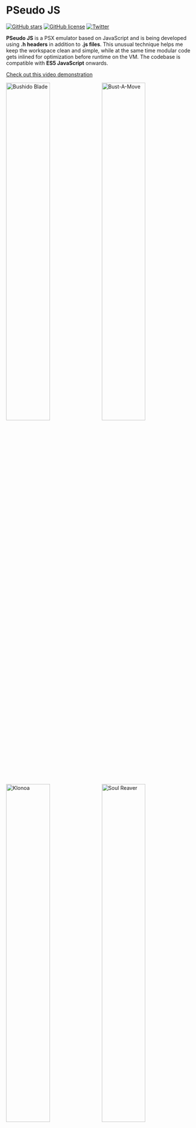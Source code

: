 <h1>PSeudo JS</h1>

[![GitHub stars](https://img.shields.io/github/stars/dkoluris/pseudo-js.svg?style=flat-square)](https://github.com/dkoluris/pseudo-js/stargazers) [![GitHub license](https://img.shields.io/github/license/dkoluris/pseudo-js.svg?style=flat-square)](https://github.com/dkoluris/pseudo-js/blob/master/LICENSE) [![Twitter](https://img.shields.io/twitter/url/https/github.com/dkoluris/pseudo-js.svg?style=social)](https://twitter.com/intent/tweet?text=Wow:&url=https%3A%2F%2Fgithub.com%2Fdkoluris%2Fpseudo-js)

**PSeudo JS** is a PSX emulator based on JavaScript and is being developed using **.h headers** in addition to **.js files**. This unusual technique helps me keep the workspace clean and simple, while at the same time modular code gets inlined for optimization before runtime on the VM. The codebase is compatible with **ES5 JavaScript** onwards.

<a href="https://www.youtube.com/watch?v=dGA6fzY5bmI">Check out this video demonstration</a>

<img alt="Bushido Blade" src="https://raw.githubusercontent.com/dkoluris/pseudo-js/master/res/bushido-blade.jpg" width="48.5%"/><img alt="Bust-A-Move" src="https://raw.githubusercontent.com/dkoluris/pseudo-js/master/res/bust-a-move.jpg" width="48.5%" align="right"/>

<img alt="Klonoa" src="https://raw.githubusercontent.com/dkoluris/pseudo-js/master/res/klonoa-1.jpg" width="48.5%"/><img alt="Soul Reaver" src="https://raw.githubusercontent.com/dkoluris/pseudo-js/master/res/soul-reaver-1.jpg" width="48.5%" align="right"/>

<h2>Live Build</h2>

https://naden.co/pseudo

<h2>Completion</h2>

Here's a list with the overall progress of the emulator, broken down in distinct parts.
* `95% -> CPU Mips R3000A`
* `90% -> DMA`
* `85% -> Mem IO`
* `85% -> Movie Decoder`
* `80% -> Interrupts`
* `75% -> CD Decoder`
* `70% -> GPU Primitives & Commands`
* `65% -> GPU Textures`
* `60% -> Audio`
* `60% -> GTE`
* `55% -> Rootcounters`
* `25% -> Serial IO`
* `10% -> XA Audio`

<img alt="Smash Court Tennis 3" src="https://raw.githubusercontent.com/dkoluris/pseudo-js/master/res/smash-court.jpg" width="48.5%"/><img alt="Tenchu" src="https://raw.githubusercontent.com/dkoluris/pseudo-js/master/res/tenchu.jpg" width="48.5%" align="right"/>

**PSeudo JS** can load some commercial games, but speed and overall experience is mediocre at best. The emulator is quite inaccurate on timing and this is crucial most of the time. Also, for quite some time I will keep working on it with the provided slow CPU Interpreter. An attempt for speedup will be made later on with a **JavaScript Tracer**.

<img alt="Gran Turismo 2" src="https://raw.githubusercontent.com/dkoluris/pseudo-js/master/res/turismo-2.jpg" width="48.5%"/><img alt="Klonoa" src="https://raw.githubusercontent.com/dkoluris/pseudo-js/master/res/klonoa-3.jpg" width="48.5%" align="right"/>

<h2>Compile / Build</h2>

**PSeudo JS** makes usage of `Clang` compiler to build. In order to build **PSeudo JS**, just run the `build` command on the terminal. You need to run this project from a localhost server like **Apache**. You must also include a valid **BIOS** file like `scph1001.bin` in the `bios` folder in order to test it. I will not provide information on how and where to find this.

<h2>License</h2>

Open-source under [Apache 2.0 license](https://www.apache.org/licenses/LICENSE-2.0).
